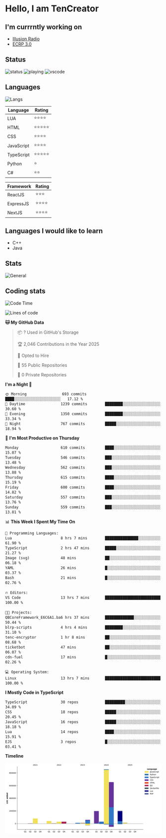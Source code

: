 # Hello, I am TenCreator

## I'm currrntly working on
- [Illusion Radio](https://illusionradio.co.uk/)
- [ECRP 3.0](http://github.com/Emerald-Coast-Roleplay/)

## Status
![status](https://api.statusbadges.me/badge/status/518334475038359555?simple=true&style=for-the-badge)
![playing](https://api.statusbadges.me/badge/playing/518334475038359555?style=for-the-badge)
![vscode](https://api.statusbadges.me/badge/vscode/518334475038359555?style=for-the-badge)

## Languages
![Langs](https://github-readme-stats.vercel.app/api/top-langs/?username=tencreator&layout=compact&theme=radical)


|Language|Rating|
|--------|------|
|LUA|⭐️⭐️⭐️⭐️|
|HTML|⭐️⭐️⭐️⭐️⭐️|
|CSS|⭐️⭐️⭐️⭐️|
|JavaScript|⭐️⭐️⭐️⭐️|
|TypeScript|⭐️⭐️⭐️⭐️⭐️|
|Python|⭐️|
|C#|⭐️⭐️ |

|Framework|Rating|
|--------|------|
|ReactJS|⭐️⭐️⭐|
|ExpressJS|⭐️⭐️⭐️⭐️|
|NextJS|⭐️⭐️⭐⭐️|

## Languages I would like to learn
- C++
- Java

## Stats
![General](https://github-readme-stats.vercel.app/api?username=tencreator&show_icons=true&theme=radical)

## Coding stats

<!--START_SECTION:waka-->
![Code Time](http://img.shields.io/badge/Code%20Time-530%20hrs%2029%20mins-blue)

![Lines of code](https://img.shields.io/badge/From%20Hello%20World%20I%27ve%20Written-2.2%20million%20lines%20of%20code-blue)

**🐱 My GitHub Data** 

> 📦 ? Used in GitHub's Storage 
 > 
> 🏆 2,046 Contributions in the Year 2025
 > 
> 💼 Opted to Hire
 > 
> 📜 55 Public Repositories 
 > 
> 🔑 0 Private Repositories 
 > 
**I'm a Night 🦉** 

```text
🌞 Morning                693 commits         ████░░░░░░░░░░░░░░░░░░░░░   17.12 % 
🌆 Daytime                1239 commits        ████████░░░░░░░░░░░░░░░░░   30.60 % 
🌃 Evening                1350 commits        ████████░░░░░░░░░░░░░░░░░   33.34 % 
🌙 Night                  767 commits         █████░░░░░░░░░░░░░░░░░░░░   18.94 % 
```
📅 **I'm Most Productive on Thursday** 

```text
Monday                   610 commits         ████░░░░░░░░░░░░░░░░░░░░░   15.07 % 
Tuesday                  546 commits         ███░░░░░░░░░░░░░░░░░░░░░░   13.48 % 
Wednesday                562 commits         ███░░░░░░░░░░░░░░░░░░░░░░   13.88 % 
Thursday                 615 commits         ████░░░░░░░░░░░░░░░░░░░░░   15.19 % 
Friday                   600 commits         ████░░░░░░░░░░░░░░░░░░░░░   14.82 % 
Saturday                 557 commits         ███░░░░░░░░░░░░░░░░░░░░░░   13.76 % 
Sunday                   559 commits         ███░░░░░░░░░░░░░░░░░░░░░░   13.81 % 
```


📊 **This Week I Spent My Time On** 

```text
💬 Programming Languages: 
Lua                      8 hrs 7 mins        ███████████████░░░░░░░░░░   61.90 % 
TypeScript               2 hrs 47 mins       █████░░░░░░░░░░░░░░░░░░░░   21.27 % 
Image (svg)              48 mins             ██░░░░░░░░░░░░░░░░░░░░░░░   06.18 % 
YAML                     26 mins             █░░░░░░░░░░░░░░░░░░░░░░░░   03.37 % 
Bash                     21 mins             █░░░░░░░░░░░░░░░░░░░░░░░░   02.76 % 

🔥 Editors: 
VS Code                  13 hrs 7 mins       █████████████████████████   100.00 % 

🐱‍💻 Projects: 
QBCoreFramework_E6C6A1.ba6 hrs 37 mins       █████████████░░░░░░░░░░░░   50.44 % 
blrp-scripts             4 hrs 4 mins        ████████░░░░░░░░░░░░░░░░░   31.10 % 
tenc-encryptor           1 hr 8 mins         ██░░░░░░░░░░░░░░░░░░░░░░░   08.68 % 
ticketbot                47 mins             ██░░░░░░░░░░░░░░░░░░░░░░░   06.07 % 
cdn-fuel                 17 mins             █░░░░░░░░░░░░░░░░░░░░░░░░   02.26 % 

💻 Operating System: 
Linux                    13 hrs 7 mins       █████████████████████████   100.00 % 
```

**I Mostly Code in TypeScript** 

```text
TypeScript               30 repos            █████████░░░░░░░░░░░░░░░░   34.09 % 
CSS                      18 repos            █████░░░░░░░░░░░░░░░░░░░░   20.45 % 
JavaScript               16 repos            █████░░░░░░░░░░░░░░░░░░░░   18.18 % 
Lua                      14 repos            ████░░░░░░░░░░░░░░░░░░░░░   15.91 % 
EJS                      3 repos             █░░░░░░░░░░░░░░░░░░░░░░░░   03.41 % 
```



**Timeline**

![Lines of Code chart](https://raw.githubusercontent.com/tencreator/tencreator/main/assets/bar_graph.png)


<!--END_SECTION:waka-->

